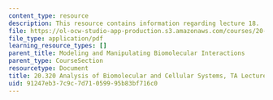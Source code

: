 ```yaml
---
content_type: resource
description: This resource contains information regarding lecture 18.
file: https://ol-ocw-studio-app-production.s3.amazonaws.com/courses/20-320-analysis-of-biomolecular-and-cellular-systems-fall-2012/91247eb37c9c7d71059995b83bf716c0_MIT20_320F12_Lecture18.pdf
file_type: application/pdf
learning_resource_types: []
parent_title: Modeling and Manipulating Biomolecular Interactions
parent_type: CourseSection
resourcetype: Document
title: 20.320 Analysis of Biomolecular and Cellular Systems, TA Lecture Note 18
uid: 91247eb3-7c9c-7d71-0599-95b83bf716c0
---
```

